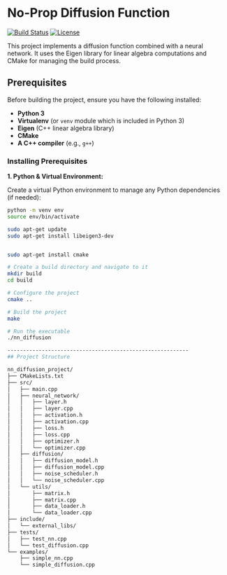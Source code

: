 # No-Prop Diffusion Function

[![Build Status](https://img.shields.io/badge/build-passing-brightgreen.svg)](https://github.com/your-username/nn_diffusion_project/actions)
[![License](https://img.shields.io/badge/license-MIT-blue.svg)](LICENSE)

This project implements a diffusion function combined with a neural network. It uses the Eigen library for linear algebra computations and CMake for managing the build process.

## Prerequisites

Before building the project, ensure you have the following installed:

- **Python 3**  
- **Virtualenv** (or `venv` module which is included in Python 3)
- **Eigen** (C++ linear algebra library)  
- **CMake**
- **A C++ compiler** (e.g., `g++`)

### Installing Prerequisites

**1. Python & Virtual Environment:**

Create a virtual Python environment to manage any Python dependencies (if needed):

```bash
python -m venv env
source env/bin/activate

sudo apt-get update
sudo apt-get install libeigen3-dev


sudo apt-get install cmake

# Create a build directory and navigate to it
mkdir build
cd build

# Configure the project
cmake ..

# Build the project
make

# Run the executable
./nn_diffusion

----------------------------------------------------------
## Project Structure

nn_diffusion_project/
├── CMakeLists.txt
├── src/
│   ├── main.cpp
│   ├── neural_network/
│   │   ├── layer.h
│   │   ├── layer.cpp
│   │   ├── activation.h
│   │   ├── activation.cpp
│   │   ├── loss.h
│   │   ├── loss.cpp
│   │   ├── optimizer.h
│   │   └── optimizer.cpp
│   ├── diffusion/
│   │   ├── diffusion_model.h
│   │   ├── diffusion_model.cpp
│   │   ├── noise_scheduler.h
│   │   └── noise_scheduler.cpp
│   └── utils/
│       ├── matrix.h
│       ├── matrix.cpp
│       ├── data_loader.h
│       └── data_loader.cpp
├── include/
│   └── external_libs/
├── tests/
│   ├── test_nn.cpp
│   └── test_diffusion.cpp
└── examples/
    ├── simple_nn.cpp
    └── simple_diffusion.cpp
